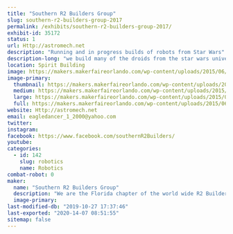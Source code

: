 ```yaml
---
title: "Southern R2 Builders Group"
slug: southern-r2-builders-group-2017
permalink: /exhibits/southern-r2-builders-group-2017/
exhibit-id: 35172
status: 1
url: Http://astromech.net
description: "Running and in progress builds of robots from Star Wars"
description-long: "we build many of the droids from the star wars universe"
location: Spirit Building
image: https://makers.makerfaireorlando.com/wp-content/uploads/2015/06/224745_10151001451231787_1186744176_n.jpg
image-primary:
  thumbnail: https://makers.makerfaireorlando.com/wp-content/uploads/2015/06/224745_10151001451231787_1186744176_n-150x150.jpg
  medium: https://makers.makerfaireorlando.com/wp-content/uploads/2015/06/224745_10151001451231787_1186744176_n-300x225.jpg
  large: https://makers.makerfaireorlando.com/wp-content/uploads/2015/06/224745_10151001451231787_1186744176_n.jpg
  full: https://makers.makerfaireorlando.com/wp-content/uploads/2015/06/224745_10151001451231787_1186744176_n.jpg
website: Http://astromech.net
email: eagledancer_1_2000@yahoo.com
twitter: 
instagram: 
facebook: https://www.facebook.com/southernR2Builders/
youtube: 
categories:
  - id: 142
    slug: robotics
    name: Robotics
combat-robot: 0
maker:
  name: "Southern R2 Builders Group"
  description: "We are the Florida chapter of the world wide R2 Builders club. We help each other build our favorite little buddy from Star Wars, R2-D2 and his friends."
  image-primary: 
last-modified-db: "2019-10-27 17:37:46"
last-exported: "2020-14-07 08:51:55"
sitemap: false
---
```


